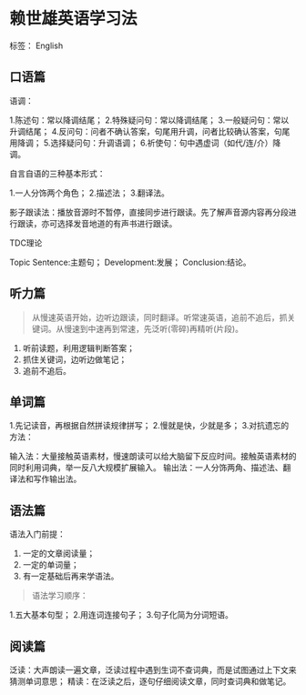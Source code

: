 ﻿# 赖世雄英语学习法

标签： English
## 口语篇
> 
语调：
>> 
1.陈述句：常以降调结尾；
2.特殊疑问句：常以降调结尾；
3.一般疑问句：常以升调结尾；
4.反问句：问者不确认答案，句尾用升调，问者比较确认答案，句尾用降调；
5.选择疑问句：升调语调；
6.祈使句：句中遇虚词（如代/连/介）降调。

> 
自言自语的三种基本形式：
>> 
1.一人分饰两个角色；
2.描述法；
3.翻译法。

> 
影子跟读法：播放音源时不暂停，直接同步进行跟读。先了解声音源内容再分段进行跟读，亦可选择发音地道的有声书进行跟读。

> 
TDC理论
>> 
Topic Sentence:主题句；
Development:发展；
Conclusion:结论。

## 听力篇
> 从慢速英语开始，边听边跟读，同时翻译。听常速英语，追前不追后，抓关键词。从慢速到中速再到常速，先泛听(零碎)再精听(片段)。

> 
1. 听前读题，利用逻辑判断答案；
2. 抓住关键词，边听边做笔记；
3. 追前不追后。

## 单词篇
> 
1.先记读音，再根据自然拼读规律拼写；
2.慢就是快，少就是多；
3.对抗遗忘的方法：
>> 
输入法：大量接触英语素材，慢速朗读可以给大脑留下反应时间。接触英语素材的同时利用词典，举一反八大规模扩展输入。
输出法：一人分饰两角、描述法、翻译法和写作输出法。 

## 语法篇
> 
语法入门前提：
>> 
1. 一定的文章阅读量；
2. 一定的单词量；
3. 有一定基础后再来学语法。

> 语法学习顺序：
>> 
1.五大基本句型；
2.用连词连接句子；
3.句子化简为分词短语。

## 阅读篇
> 
泛读：大声朗读一遍文章，泛读过程中遇到生词不查词典，而是试图通过上下文来猜测单词意思；
精读：在泛读之后，逐句仔细阅读文章，同时查词典和做笔记。










